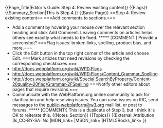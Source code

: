 {{Page_Title|Editor's Guide: Step 4: Review existing content}}
{{Flags}}
{{Summary_Section|This is Step 4.}}
{{Basic Page}}
==Step 4. Review existing content==
===Add comments to sections.===
* Add a comment by hovering your mouse over the relevant section heading and click Add Comment. Leaving comments on articles helps others see exactly what needs to be fixed.
***** [COMMENT:] Provide a screenshot?
===Flag issues: broken links, spelling, product bias, and more.===
* Click the Edit button in the top right corner of the article and choose Edit.
===Mark articles that need revisions by checking the corresponding checkboxes.===
* http://docs.webplatform.org/wiki/WPD:Flags
* http://docs.webplatform.org/wiki/WPD:Flags/Content_Grammar_Spelling
* http://docs.webplatform.org/wiki/Special:SearchByProperty/Content-20quality-20flag/Grammar-2FSpelling
===Notify other editors about pages that require revisions.===
* Communicate with the WebPlatform.org online community to ask for clarification and help resolving issues. You can raise issues on IRC, send messages to the public-webplatform@w3.org mail list, or post to forums. 
***** [COMMENT:] This is a duplicate of Step 3, but I think it is OK to reiterate this.
{{Notes_Section}}
{{Topics}}
{{External_Attribution
|Is_CC-BY-SA=No
|MDN_link=
|MSDN_link=
|HTML5Rocks_link=
}}